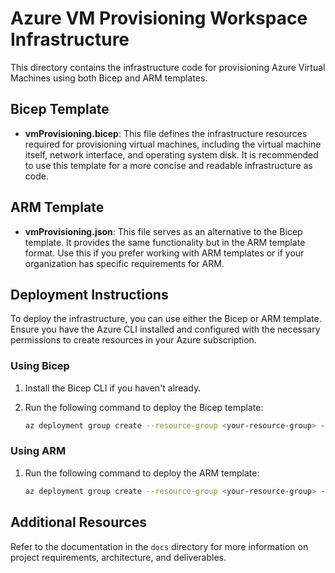 # Azure VM Provisioning Workspace Infrastructure

This directory contains the infrastructure code for provisioning Azure Virtual Machines using both Bicep and ARM templates.

## Bicep Template

- **vmProvisioning.bicep**: This file defines the infrastructure resources required for provisioning virtual machines, including the virtual machine itself, network interface, and operating system disk. It is recommended to use this template for a more concise and readable infrastructure as code.

## ARM Template

- **vmProvisioning.json**: This file serves as an alternative to the Bicep template. It provides the same functionality but in the ARM template format. Use this if you prefer working with ARM templates or if your organization has specific requirements for ARM.

## Deployment Instructions

To deploy the infrastructure, you can use either the Bicep or ARM template. Ensure you have the Azure CLI installed and configured with the necessary permissions to create resources in your Azure subscription.

### Using Bicep

1. Install the Bicep CLI if you haven't already.
2. Run the following command to deploy the Bicep template:

   ```bash
   az deployment group create --resource-group <your-resource-group> --template-file bicep/vmProvisioning.bicep
   ```

### Using ARM

1. Run the following command to deploy the ARM template:

   ```bash
   az deployment group create --resource-group <your-resource-group> --template-file arm/vmProvisioning.json
   ```

## Additional Resources

Refer to the documentation in the `docs` directory for more information on project requirements, architecture, and deliverables.